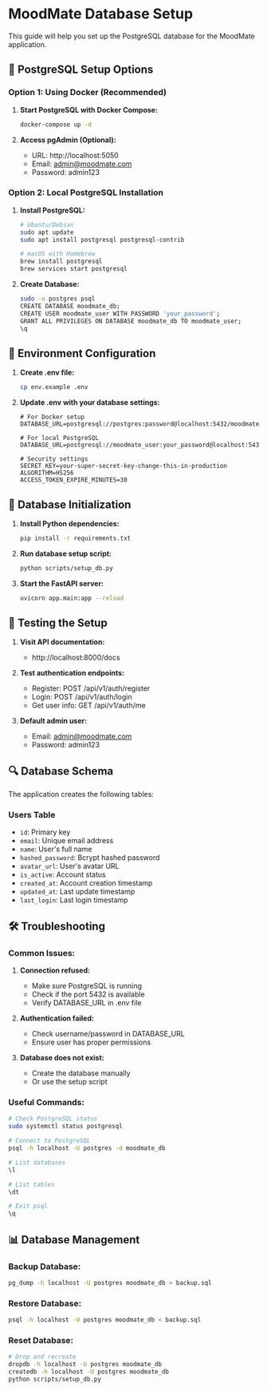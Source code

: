 # MoodMate Database Setup

This guide will help you set up the PostgreSQL database for the MoodMate application.

## 🐘 PostgreSQL Setup Options

### Option 1: Using Docker (Recommended)

1. **Start PostgreSQL with Docker Compose:**
   ```bash
   docker-compose up -d
   ```

2. **Access pgAdmin (Optional):**
   - URL: http://localhost:5050
   - Email: admin@moodmate.com
   - Password: admin123

### Option 2: Local PostgreSQL Installation

1. **Install PostgreSQL:**
   ```bash
   # Ubuntu/Debian
   sudo apt update
   sudo apt install postgresql postgresql-contrib

   # macOS with Homebrew
   brew install postgresql
   brew services start postgresql
   ```

2. **Create Database:**
   ```bash
   sudo -u postgres psql
   CREATE DATABASE moodmate_db;
   CREATE USER moodmate_user WITH PASSWORD 'your_password';
   GRANT ALL PRIVILEGES ON DATABASE moodmate_db TO moodmate_user;
   \q
   ```

## 🔧 Environment Configuration

1. **Create .env file:**
   ```bash
   cp env.example .env
   ```

2. **Update .env with your database settings:**
   ```env
   # For Docker setup
   DATABASE_URL=postgresql://postgres:password@localhost:5432/moodmate_db

   # For local PostgreSQL
   DATABASE_URL=postgresql://moodmate_user:your_password@localhost:5432/moodmate_db

   # Security settings
   SECRET_KEY=your-super-secret-key-change-this-in-production
   ALGORITHM=HS256
   ACCESS_TOKEN_EXPIRE_MINUTES=30
   ```

## 🚀 Database Initialization

1. **Install Python dependencies:**
   ```bash
   pip install -r requirements.txt
   ```

2. **Run database setup script:**
   ```bash
   python scripts/setup_db.py
   ```

3. **Start the FastAPI server:**
   ```bash
   uvicorn app.main:app --reload
   ```

## 🧪 Testing the Setup

1. **Visit API documentation:**
   - http://localhost:8000/docs

2. **Test authentication endpoints:**
   - Register: POST /api/v1/auth/register
   - Login: POST /api/v1/auth/login
   - Get user info: GET /api/v1/auth/me

3. **Default admin user:**
   - Email: admin@moodmate.com
   - Password: admin123

## 🔍 Database Schema

The application creates the following tables:

### Users Table
- `id`: Primary key
- `email`: Unique email address
- `name`: User's full name
- `hashed_password`: Bcrypt hashed password
- `avatar_url`: User's avatar URL
- `is_active`: Account status
- `created_at`: Account creation timestamp
- `updated_at`: Last update timestamp
- `last_login`: Last login timestamp

## 🛠️ Troubleshooting

### Common Issues:

1. **Connection refused:**
   - Make sure PostgreSQL is running
   - Check if the port 5432 is available
   - Verify DATABASE_URL in .env file

2. **Authentication failed:**
   - Check username/password in DATABASE_URL
   - Ensure user has proper permissions

3. **Database does not exist:**
   - Create the database manually
   - Or use the setup script

### Useful Commands:

```bash
# Check PostgreSQL status
sudo systemctl status postgresql

# Connect to PostgreSQL
psql -h localhost -U postgres -d moodmate_db

# List databases
\l

# List tables
\dt

# Exit psql
\q
```

## 📊 Database Management

### Backup Database:
```bash
pg_dump -h localhost -U postgres moodmate_db > backup.sql
```

### Restore Database:
```bash
psql -h localhost -U postgres moodmate_db < backup.sql
```

### Reset Database:
```bash
# Drop and recreate
dropdb -h localhost -U postgres moodmate_db
createdb -h localhost -U postgres moodmate_db
python scripts/setup_db.py
``` 